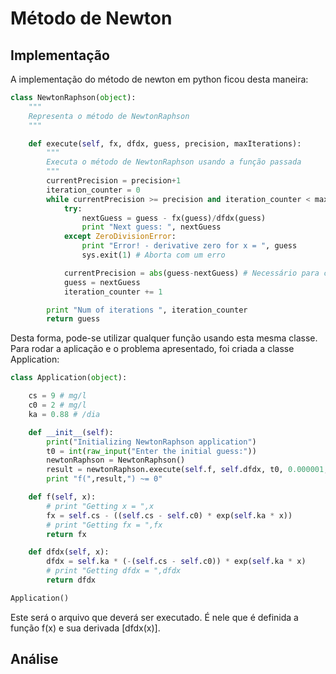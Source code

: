# Método de Newton

## Implementação
A implementação do método de newton em python ficou desta maneira:
```python
class NewtonRaphson(object):
    """
    Representa o método de NewtonRaphson
    """

    def execute(self, fx, dfdx, guess, precision, maxIterations):
        """
        Executa o método de NewtonRaphson usando a função passada
        """
        currentPrecision = precision+1
        iteration_counter = 0
        while currentPrecision >= precision and iteration_counter < maxIterations:
            try:
                nextGuess = guess - fx(guess)/dfdx(guess)
                print "Next guess: ", nextGuess
            except ZeroDivisionError:
                print "Error! - derivative zero for x = ", guess
                sys.exit(1) # Aborta com um erro

            currentPrecision = abs(guess-nextGuess) # Necessário para calcular a precisão -> | x_k+1 - x_k |
            guess = nextGuess
            iteration_counter += 1

        print "Num of iterations ", iteration_counter
        return guess
```
Desta forma, pode-se utilizar qualquer função usando esta mesma classe.
Para rodar a aplicação e o problema apresentado, foi criada a classe Application:

```python
class Application(object):

    cs = 9 # mg/l
    c0 = 2 # mg/l
    ka = 0.88 # /dia

    def __init__(self):
        print("Initializing NewtonRaphson application")
        t0 = int(raw_input("Enter the initial guess:"))
        newtonRaphson = NewtonRaphson()
        result = newtonRaphson.execute(self.f, self.dfdx, t0, 0.000001, 100)
        print "f(",result,") ~= 0"

    def f(self, x):
        # print "Getting x = ",x
        fx = self.cs - ((self.cs - self.c0) * exp(self.ka * x))
        # print "Getting fx = ",fx
        return fx

    def dfdx(self, x):
        dfdx = self.ka * (-(self.cs - self.c0)) * exp(self.ka * x)
        # print "Getting dfdx = ",dfdx
        return dfdx

Application()
```
Este será o arquivo que deverá ser executado. É nele que é definida a função f(x) e sua derivada [dfdx(x)].

## Análise